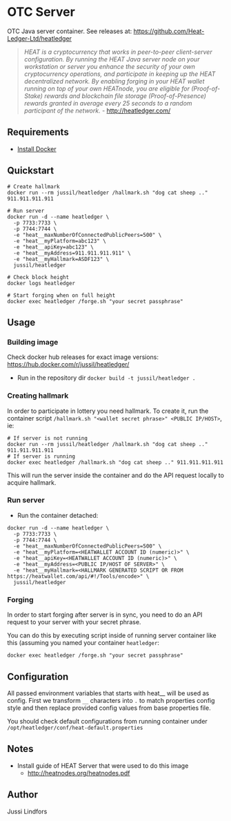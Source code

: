 # OTC  Server

OTC Java server container. See releases at: https://github.com/Heat-Ledger-Ltd/heatledger

> *HEAT is a cryptocurrency that works in peer-to-peer client-server configuration. By running the HEAT Java server node on your workstation or server you enhance the security of your own cryptocurrency operations, and participate in keeping up the HEAT decentralized network. By enabling forging in your HEAT wallet running on top of your own HEATnode, you are eligible for (Proof-of-Stake) rewards and blockchain file storage (Proof-of-Presence) rewards granted in average every 25 seconds to a random participant of the network.* - http://heatledger.com/

## Requirements

  - [Install Docker](https://docs.docker.com/engine/installation/)

## Quickstart

```
# Create hallmark
docker run --rm jussil/heatledger /hallmark.sh "dog cat sheep .." 911.911.911.911

# Run server
docker run -d --name heatledger \
  -p 7733:7733 \
  -p 7744:7744 \
  -e "heat__maxNumberOfConnectedPublicPeers=500" \
  -e "heat__myPlatform=abc123" \
  -e "heat__apiKey=abc123" \
  -e "heat__myAddress=911.911.911.911" \
  -e "heat__myHallmark=ASDF123" \
  jussil/heatledger

# Check block height
docker logs heatledger

# Start forging when on full height
docker exec heatledger /forge.sh "your secret passphrase"
```

## Usage

### Building image

Check docker hub releases for exact image versions: https://hub.docker.com/r/jussil/heatledger/

  - Run in the repository dir `docker build -t jussil/heatledger .`

### Creating hallmark

In order to participate in lottery you need hallmark. To create it, run the container script `/hallmark.sh "<wallet secret phrase>" <PUBLIC IP/HOST>`, ie:
```
# If server is not running
docker run --rm jussil/heatledger /hallmark.sh "dog cat sheep .." 911.911.911.911
# If server is running
docker exec heatledger /hallmark.sh "dog cat sheep .." 911.911.911.911
```

This will run the server inside the container and do the API request locally to acquire hallmark.

### Run server
  - Run the container detached:
```
docker run -d --name heatledger \
  -p 7733:7733 \
  -p 7744:7744 \
  -e "heat__maxNumberOfConnectedPublicPeers=500" \
  -e "heat__myPlatform=<HEATWALLET ACCOUNT ID (numeric)>" \
  -e "heat__apiKey=<HEATWALLET ACCOUNT ID (numeric)>" \
  -e "heat__myAddress=<PUBLIC IP/HOST OF SERVER>" \
  -e "heat__myHallmark=<HALLMARK GENERATED SCRIPT OR FROM https://heatwallet.com/api/#!/Tools/encode>" \
  jussil/heatledger
```

### Forging

In order to start forging after server is in sync, you need to do an API request to your server with your secret phrase.

You can do this by executing script inside of running server container like this (assuming you named your container `heatledger`:
```
docker exec heatledger /forge.sh "your secret passphrase"
```

## Configuration

All passed environment variables that starts with heat__ will be used as config. First we transform `__` characters into `.` to match properties config style and then replace provided config values from base properties file.

You should check default configurations from running container under `/opt/heatledger/conf/heat-default.properties`

## Notes

- Install guide of HEAT Server that were used to do this image
  - http://heatnodes.org/heatnodes.pdf

## Author
Jussi Lindfors
